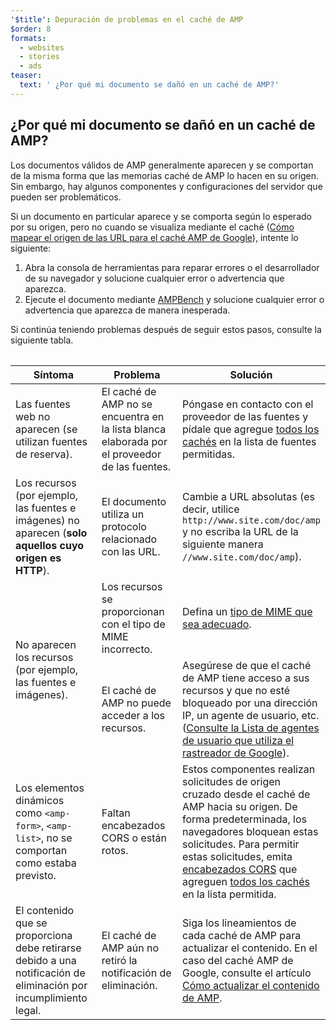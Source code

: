 ```yaml
---
'$title': Depuración de problemas en el caché de AMP
$order: 8
formats:
  - websites
  - stories
  - ads
teaser:
  text: ' ¿Por qué mi documento se dañó en un caché de AMP?'
---
```


<!--
This file is imported from https://github.com/ampproject/amphtml/blob/main/docs/spec/amp-cache-debugging.md.
Please do not change this file.
If you have found a bug or an issue please
have a look and request a pull request there.
-->

## ¿Por qué mi documento se dañó en un caché de AMP? <a name="why-is-my-doc-broken-on-an-amp-cache"></a>

Los documentos válidos de AMP generalmente aparecen y se comportan de la misma forma que las memorias caché de AMP lo hacen en su origen. Sin embargo, hay algunos componentes y configuraciones del servidor que pueden ser problemáticos.

Si un documento en particular aparece y se comporta según lo esperado por su origen, pero no cuando se visualiza mediante el caché ([Cómo mapear el origen de las URL para el caché AMP de Google](https://developers.google.com/amp/cache/overview#amp-cache-url-format)), intente lo siguiente:

1. Abra la consola de herramientas para reparar errores o el desarrollador de su navegador y solucione cualquier error o advertencia que aparezca.
2. Ejecute el documento mediante [AMPBench](https://ampbench.appspot.com/) y solucione cualquier error o advertencia que aparezca de manera inesperada.

Si continúa teniendo problemas después de seguir estos pasos, consulte la siguiente tabla.

<table>
<table>
  <thead>
    <tr>
      <th width="30%">Síntoma</th>
      <th width="30%">Problema</th>
      <th width="40%">Solución</th>
    </tr>
  </thead>
  <tbody>
    <tr>
      <td>Las fuentes web no aparecen (se utilizan fuentes de reserva).</td>
      <td>El caché de AMP no se encuentra en la lista blanca elaborada por el proveedor de las fuentes.</td>
      <td>Póngase en contacto con el proveedor de las fuentes y pídale que agregue <a href="amp-cors-requests.md#cors-security-in-amp">todos los cachés</a> en la lista de fuentes permitidas.</td>
    </tr>
    <tr>
      <td>Los recursos (por ejemplo, las fuentes e imágenes) no aparecen (<strong>solo aquellos cuyo origen es HTTP</strong>).</td>
      <td>El documento utiliza un protocolo relacionado con las URL.</td>
      <td>Cambie a URL absolutas (es decir, utilice <code>http://www.site.com/doc/amp</code> y no escriba la URL de la siguiente manera <code>//www.site.com/doc/amp</code>).</td>
    </tr>
    <tr>
      <td rowspan="2">No aparecen los recursos (por ejemplo, las fuentes e imágenes).</td>
      <td>Los recursos se proporcionan con el tipo de MIME incorrecto.</td>
      <td>Defina un <a href="https://github.com/ampproject/amphtml/blob/main/docs/spec/amp-cache-guidelines.md#guidelines-accepted-mime-types">tipo de MIME que sea adecuado</a>.</td>
    </tr>
    <tr>
      <td>El caché de AMP no puede acceder a los recursos.</td>
      <td>Asegúrese de que el caché de AMP tiene acceso a sus recursos y que no esté bloqueado por una dirección IP, un agente de usuario, etc. (<a href="https://support.google.com/webmasters/answer/1061943?hl=en">Consulte la Lista de agentes de usuario que utiliza el rastreador de Google</a>).</td>
    </tr>
    <tr>
      <td>Los elementos dinámicos como  <code>&lt;amp-form&gt;</code>, <code>&lt;amp-list&gt;</code>, no se comportan como estaba previsto.</td>
      <td>Faltan encabezados CORS o están rotos.</td>
      <td>Estos componentes realizan solicitudes de origen cruzado desde el caché de AMP hacia su origen. De forma predeterminada, los navegadores bloquean estas solicitudes. Para permitir estas solicitudes, emita <a href="https://developer.mozilla.org/en-US/docs/Web/HTTP/Access_control_CORS">encabezados CORS</a> que agreguen <a href="amp-cors-requests.md">todos los cachés</a> en la lista permitida.</td>
    </tr>
    <tr>
      <td>El contenido que se proporciona debe retirarse debido a una notificación de eliminación por incumplimiento legal.</td>
      <td>El caché de AMP aún no retiró la notificación de eliminación.</td>
      <td>Siga los lineamientos de cada caché de AMP para actualizar el contenido. En el caso del caché AMP de Google, consulte el artículo <a href="https://developers.google.com/amp/cache/update-cache">Cómo actualizar el contenido de AMP</a>.</td>
    </tr>
</tbody>
</table>

</table>
